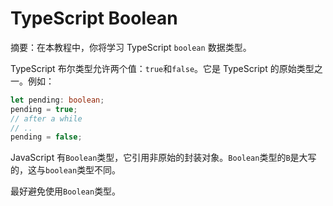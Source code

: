 # TypeScript Boolean

摘要：在本教程中，你将学习 TypeScript `boolean` 数据类型。

TypeScript 布尔类型允许两个值：`true`和`false`。它是 TypeScript 的原始类型之一。例如：



```ts
let pending: boolean;
pending = true;
// after a while
// ..
pending = false;
```

JavaScript 有`Boolean`类型，它引用非原始的封装对象。`Boolean`类型的`B`是大写的，这与`boolean`类型不同。

最好避免使用`Boolean`类型。
